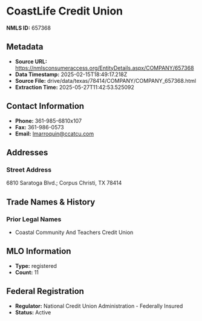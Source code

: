 # CoastLife Credit Union

**NMLS ID:** 657368

## Metadata
- **Source URL:** https://nmlsconsumeraccess.org/EntityDetails.aspx/COMPANY/657368
- **Data Timestamp:** 2025-02-15T18:49:17.218Z
- **Source File:** drive/data/texas/78414/COMPANY/COMPANY_657368.html
- **Extraction Time:** 2025-05-27T11:42:53.525092

## Contact Information
- **Phone:** 361-985-6810x107
- **Fax:** 361-986-0573
- **Email:** lmarroquin@ccatcu.com

## Addresses
### Street Address
6810 Saratoga Blvd.; Corpus Christi, TX 78414

## Trade Names & History
### Prior Legal Names
- Coastal Community And Teachers Credit Union

## MLO Information
- **Type:** registered
- **Count:** 11

## Federal Registration
- **Regulator:** National Credit Union Administration - Federally Insured
- **Status:** Active
